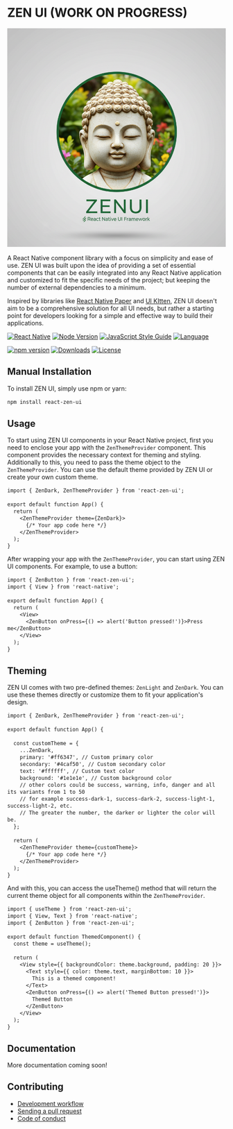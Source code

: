 # ZEN UI (WORK ON PROGRESS)

![ZEN UI Logo, made with AI](readme/logo.png)

A React Native component library with a focus on simplicity and ease of use. ZEN UI was built upon
the idea of providing a set of essential components that can be easily integrated into any React Native application
and customized to fit the specific needs of the project; but keeping the number of external dependencies to a minimum.

Inspired by libraries like [React Native Paper](https://callstack.github.io/react-native-paper/)
and [UI KItten](https://akveo.github.io/react-native-ui-kitten), ZEN UI
doesn't aim to be a comprehensive solution for all UI needs, but rather a starting point for developers looking for a
simple and effective way to build their applications.

[![React Native](https://img.shields.io/badge/react--native-0.71.0+-blue.svg)](https://reactnative.dev/)
[![Node Version](https://img.shields.io/badge/Node_Version-24.10.0-blue.svg)](https://reactnative.dev/)
[![JavaScript Style Guide](https://img.shields.io/badge/code_style-standard-brightgreen.svg)](https://standardjs.com)
[![Language](https://img.shields.io/badge/language-typescript-brightgreen.svg)](https://standardjs.com)

[![npm version](https://badge.fury.io/js/react-zen-ui.svg)](https://badge.fury.io/js/react-zen-ui)
[![Downloads](https://img.shields.io/npm/dm/react-zen-ui.svg)](https://www.npmjs.com/package/react-zen-ui)
[![License](https://img.shields.io/npm/l/react-zen-ui.svg)](https://www.apache.org/licenses/LICENSE-2.0)

## Manual Installation

To install ZEN UI, simply use npm or yarn:

```sh
npm install react-zen-ui
```

## Usage

To start using ZEN UI components in your React Native project, first you need to enclose your app with the
`ZenThemeProvider` component. This component provides the necessary context for theming and styling. Additionally to
this, you need to pass the theme object to the `ZenThemeProvider`. You can use the default theme provided by ZEN UI or
create your own
custom theme.

```tsx
import { ZenDark, ZenThemeProvider } from 'react-zen-ui';

export default function App() {
  return (
    <ZenThemeProvider theme={ZenDark}>
      {/* Your app code here */}
    </ZenThemeProvider>
  );
}

```

After wrapping your app with the `ZenThemeProvider`, you can start using ZEN UI components. For example, to use a
button:

```tsx
import { ZenButton } from 'react-zen-ui';
import { View } from 'react-native';

export default function App() {
  return (
    <View>
      <ZenButton onPress={() => alert('Button pressed!')}>Press me</ZenButton>
    </View>
  );
}
```

## Theming

ZEN UI comes with two pre-defined themes: `ZenLight` and `ZenDark`. You can use these themes directly or customize them
to fit your application's design.


```tsx
import { ZenDark, ZenThemeProvider } from 'react-zen-ui';

export default function App() {

  const customTheme = {
    ...ZenDark,
    primary: '#ff6347', // Custom primary color
    secondary: '#4caf50', // Custom secondary color
    text: '#ffffff', // Custom text color
    background: '#1e1e1e', // Custom background color
    // other colors could be success, warning, info, danger and all its variants from 1 to 50
    // for example success-dark-1, success-dark-2, success-light-1, success-light-2, etc.
    // The greater the number, the darker or lighter the color will be.
  };

  return (
    <ZenThemeProvider theme={customTheme}>
      {/* Your app code here */}
    </ZenThemeProvider>
  );
}
```

And with this, you can access the useTheme() method that will return the current theme object for
all components within the `ZenThemeProvider`.

```tsx
import { useTheme } from 'react-zen-ui';
import { View, Text } from 'react-native';
import { ZenButton } from 'react-zen-ui';

export default function ThemedComponent() {
  const theme = useTheme();

  return (
    <View style={{ backgroundColor: theme.background, padding: 20 }}>
      <Text style={{ color: theme.text, marginBottom: 10 }}>
        This is a themed component!
      </Text>
      <ZenButton onPress={() => alert('Themed Button pressed!')}>
        Themed Button
      </ZenButton>
    </View>
  );
}
```

## Documentation

More documentation coming soon!

## Contributing

- [Development workflow](CONTRIBUTING.md#development-workflow)
- [Sending a pull request](CONTRIBUTING.md#sending-a-pull-request)
- [Code of conduct](CODE_OF_CONDUCT.md)
